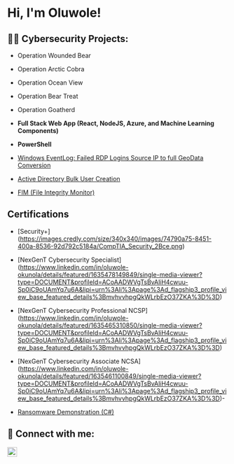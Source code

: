 <h1>Hi, I'm Oluwole! 

<h2>👨‍💻 Cybersecurity Projects:</h2>

- Operation Wounded Bear
- Operation Arctic Cobra
- Operation Ocean View
- Operation Bear Treat
- Operation Goatherd
- <b>Full Stack Web App (React, NodeJS, Azure, and Machine Learning Components)</b>

- <b>PowerShell</b>
- [Windows EventLog: Failed RDP Logins Source IP to full GeoData Conversion](https://github.com/joshmadakor1/Sentinel-Lab)
  
- [Active Directory Bulk User Creation](https://github.com/joshmadakor1/AD_PS)
- [FIM (File Integrity Monitor)](https://github.com/joshmadakor1/PowerShell-Integrity-FIM)

<h2> Certifications</h2>

- [Security+] (https://images.credly.com/size/340x340/images/74790a75-8451-400a-8536-92d792c5184a/CompTIA_Security_2Bce.png)

- [NexGenT Cybersecurity Specialist] (https://www.linkedin.com/in/oluwole-okunola/details/featured/1635478149849/single-media-viewer?type=DOCUMENT&profileId=ACoAADWVgTsBvAliH4cwuu-Sp0iC9oUAmYq7u6A&lipi=urn%3Ali%3Apage%3Ad_flagship3_profile_view_base_featured_details%3BmvhvvhpgQkWLrbEzO37ZKA%3D%3D)

- [NexGenT Cybersecurity Professional NCSP] (https://www.linkedin.com/in/oluwole-okunola/details/featured/1635465310850/single-media-viewer?type=DOCUMENT&profileId=ACoAADWVgTsBvAliH4cwuu-Sp0iC9oUAmYq7u6A&lipi=urn%3Ali%3Apage%3Ad_flagship3_profile_view_base_featured_details%3BmvhvvhpgQkWLrbEzO37ZKA%3D%3D)

- [NexGenT Cybersecurity Associate NCSA] (https://www.linkedin.com/in/oluwole-okunola/details/featured/1635461100849/single-media-viewer?type=DOCUMENT&profileId=ACoAADWVgTsBvAliH4cwuu-Sp0iC9oUAmYq7u6A&lipi=urn%3Ali%3Apage%3Ad_flagship3_profile_view_base_featured_details%3BmvhvvhpgQkWLrbEzO37ZKA%3D%3D)- 
- [Ransomware Demonstration (C#)](https://www.youtube.com/watch?v=OfvdQeh79s0)

<h2> 🤳 Connect with me:</h2>

[<img align="left" alt="oluwoleokunola | LinkedIn" width="22px" src="https://cdn.jsdelivr.net/npm/simple-icons@v3/icons/linkedin.svg" />][linkedin]

[linkedin]: https://linkedin.com/in/oluwole-okunola

